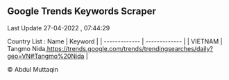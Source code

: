 

## Google Trends Keywords Scraper 
 
Last Update 27-04-2022 , 07:44:29

Country List :
 Name  | Keyword |
| ------------- | ------------- |
| VIETNAM | Tangmo Nida,https://trends.google.com/trends/trendingsearches/daily?geo=VN#Tangmo%20Nida |



© Abdul Muttaqin 
